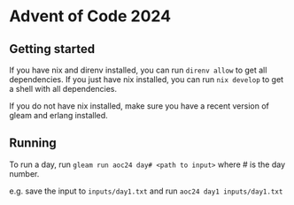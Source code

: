 # Advent of Code 2024

## Getting started

If you have nix and direnv installed, you can run `direnv allow` to get all dependencies. If you just have nix installed, you can run `nix develop` to get a shell with all dependencies.

If you do not have nix installed, make sure you have a recent version of gleam and erlang installed.

## Running

To run a day, run `gleam run aoc24 day# <path to input>` where # is the day number. 

e.g. save the input to `inputs/day1.txt` and run `aoc24 day1 inputs/day1.txt`


